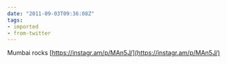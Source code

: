 ```yaml
---
date: "2011-09-03T09:36:08Z"
tags:
- imported
- from-twitter
---
```

Mumbai rocks [https://instagr.am/p/MAn5J/](https://instagr.am/p/MAn5J/)
